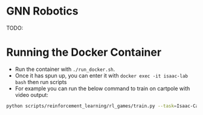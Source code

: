 # GNN Robotics

TODO:



# Running the Docker Container

- Run the container with `./run_docker.sh`.
- Once it has spun up, you can enter it with `docker exec -it isaac-lab bash` then run scripts
- For example you can run the below command to train on cartpole with video output:

```bash
python scripts/reinforcement_learning/rl_games/train.py --task=Isaac-Cartpole-v0 --headless --video --video_length 100 --video_interval 500
```
